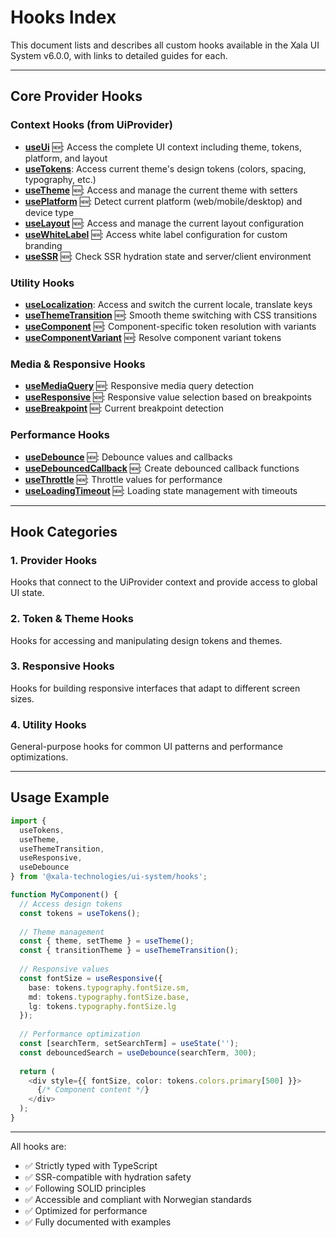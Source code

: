 # Hooks Index

This document lists and describes all custom hooks available in the Xala UI System v6.0.0, with links to detailed guides for each.

---

## Core Provider Hooks

### Context Hooks (from UiProvider)
- **[useUi](./useUi.md)** 🆕: Access the complete UI context including theme, tokens, platform, and layout
- **[useTokens](./useTokens.md)**: Access current theme's design tokens (colors, spacing, typography, etc.)
- **[useTheme](./useTheme.md)** 🆕: Access and manage the current theme with setters
- **[usePlatform](./usePlatform.md)** 🆕: Detect current platform (web/mobile/desktop) and device type
- **[useLayout](./useLayout.md)** 🆕: Access and manage the current layout configuration
- **[useWhiteLabel](./useWhiteLabel.md)** 🆕: Access white label configuration for custom branding
- **[useSSR](./useSSR.md)** 🆕: Check SSR hydration state and server/client environment

### Utility Hooks
- **[useLocalization](./useLocalization.md)**: Access and switch the current locale, translate keys
- **[useThemeTransition](./useThemeTransition.md)** 🆕: Smooth theme switching with CSS transitions
- **[useComponent](./useComponent.md)** 🆕: Component-specific token resolution with variants
- **[useComponentVariant](./useComponentVariant.md)** 🆕: Resolve component variant tokens

### Media & Responsive Hooks
- **[useMediaQuery](./useMediaQuery.md)** 🆕: Responsive media query detection
- **[useResponsive](./useResponsive.md)** 🆕: Responsive value selection based on breakpoints
- **[useBreakpoint](./useBreakpoint.md)** 🆕: Current breakpoint detection

### Performance Hooks
- **[useDebounce](./useDebounce.md)** 🆕: Debounce values and callbacks
- **[useDebouncedCallback](./useDebouncedCallback.md)** 🆕: Create debounced callback functions
- **[useThrottle](./useThrottle.md)** 🆕: Throttle values for performance
- **[useLoadingTimeout](./useLoadingTimeout.md)** 🆕: Loading state management with timeouts

---

## Hook Categories

### 1. Provider Hooks
Hooks that connect to the UiProvider context and provide access to global UI state.

### 2. Token & Theme Hooks
Hooks for accessing and manipulating design tokens and themes.

### 3. Responsive Hooks
Hooks for building responsive interfaces that adapt to different screen sizes.

### 4. Utility Hooks
General-purpose hooks for common UI patterns and performance optimizations.

---

## Usage Example

```typescript
import { 
  useTokens, 
  useTheme, 
  useThemeTransition,
  useResponsive,
  useDebounce 
} from '@xala-technologies/ui-system/hooks';

function MyComponent() {
  // Access design tokens
  const tokens = useTokens();
  
  // Theme management
  const { theme, setTheme } = useTheme();
  const { transitionTheme } = useThemeTransition();
  
  // Responsive values
  const fontSize = useResponsive({
    base: tokens.typography.fontSize.sm,
    md: tokens.typography.fontSize.base,
    lg: tokens.typography.fontSize.lg
  });
  
  // Performance optimization
  const [searchTerm, setSearchTerm] = useState('');
  const debouncedSearch = useDebounce(searchTerm, 300);
  
  return (
    <div style={{ fontSize, color: tokens.colors.primary[500] }}>
      {/* Component content */}
    </div>
  );
}
```

---

All hooks are:
- ✅ Strictly typed with TypeScript
- ✅ SSR-compatible with hydration safety
- ✅ Following SOLID principles
- ✅ Accessible and compliant with Norwegian standards
- ✅ Optimized for performance
- ✅ Fully documented with examples
